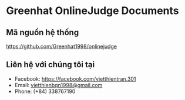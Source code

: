 # Greenhat OnlineJudge Documents

## Mã nguồn hệ thống

https://github.com/Greenhat1998/onlinejudge

## Liên hệ với chúng tôi tại
- Facebook: https://facebook.com/vietthientran.301
- Email: vietthienbqn1998@gmail.com
- Phone: (+84) 338767190
